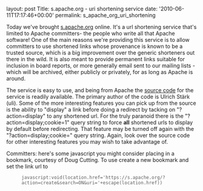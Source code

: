
layout: post
Title: s.apache.org - uri shortening service
date: '2010-06-11T17:17:46+00:00'
permalink: s_apache_org_uri_shortening

<p>
Today we've brought <a href="http://s.apache.org/">s.apache.org</a> online.  It's a url shortening service that's limited to Apache committers- the people who write all that Apache software!   One of the main reasons we're providing this service is to allow committers to use shortened links whose provenance is known to be a trusted source, which is a big improvement over the generic shorteners out there in the wild.  It is also meant to provide permanent links suitable for inclusion in board reports, or more generally email sent to our mailing lists - which will be archived, either publicly or privately, for as long as Apache is around.
</p> 
  <p>
The service is easy to use, and being from Apache the <a href="http://s.apache.org?action=source">source code</a> for the service is readily available.    The primary author of the code is Ulrich Stärk (uli).  Some of the more interesting features you can pick up from the source is the ability to &quot;display&quot; a link before doing a redirect by tacking on &quot;?action=display&quot; to any shortened url. For the truly paranoid there is the &quot;?action=display;cookie=1&quot; query string to force <strong>all</strong> shortened urls to display by default before redirecting. That feature may be turned off again with the &quot;?action=display;cookie=&quot; query string.  Again, look over the source code for other interesting features you may wish to take advantage of.
</p> 
  <p>Committers: here's some javascript you might consider placing in a bookmark, courtesy of Doug Cutting. To use create a new bookmark and set the link url to</p> 
  <blockquote style="margin: 0px 0px 0px 40px; border: none; padding: 0px;"><code>javascript:void(location.href='https://s.apache.org/?action=create&amp;search=ON&amp;uri='+escape(location.href)) </code></blockquote>
